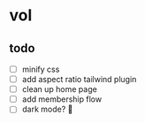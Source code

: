 # vol

## todo
- [ ] minify css
- [ ] add aspect ratio tailwind plugin
- [ ] clean up home page
- [ ] add membership flow
- [ ] dark mode? 🤔
